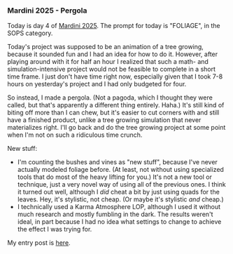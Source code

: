 ### Mardini 2025 - Pergola

Today is day 4 of [Mardini 2025][mardini-2025]. The prompt for today is "FOLIAGE",
in the SOPS category.

Today's project was supposed to be an animation of a tree growing, because it sounded
fun and I had an idea for how to do it. However, after playing around with it for half
an hour I realized that such a math- and simulation-intensive project would not be
feasible to complete in a short time frame. I just don't have time right now,
especially given that I took 7-8 hours on yesterday's project and I had only budgeted
for four.

So instead, I made a pergola. (Not a pagoda, which I thought they were called, but
that's apparently a different thing entirely. Haha.) It's still kind of biting
off more than I can chew, but it's easier to cut corners with and still have a
finished product, unlike a tree growing simulation that never materializes right.
I'll go back and do the tree growing project at some point when I'm not on such
a ridiculous time crunch.

New stuff:

  - I'm counting the bushes and vines as "new stuff", because I've never actually
    modeled foliage before. (At least, not without using specialized tools that do
    most of the heavy lifting for you.) It's not a new tool or technique, just a
    very novel way of using all of the previous ones. I think it turned out well,
    although I _did_ cheat a bit by just using quads for the leaves. Hey, it's
    stylistic, not cheap. (Or maybe it's stylistic _and_ cheap.)
  - I technically used a Karma Atmosphere LOP, although I used it without much
    research and mostly fumbling in the dark. The results weren't ideal, in part
    because I had no idea what settings to change to achieve the effect I was
    trying for.

My entry post is [here][entry-post].

[mardini-2025]: https://www.sidefx.com/community-main-menu/contests-jams/mardini-2025/
[entry-post]: https://www.sidefx.com/forum/topic/99979/?page=1#post-438654

